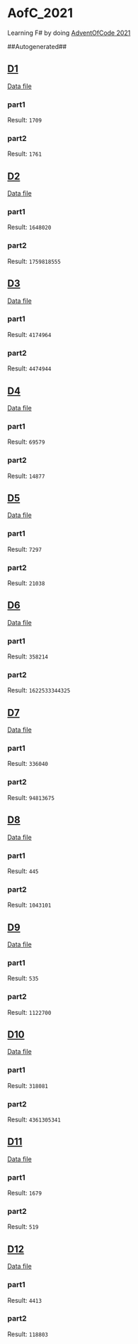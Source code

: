 # AofC_2021
Learning F# by doing [AdventOfCode 2021](https://adventofcode.com/2021)

##Autogenerated##
## [D1](AofC_2021/D1.fs)
[Data file](AofC_2021/D1.txt)  
### part1
Result: `1709`
### part2
Result: `1761`

## [D2](AofC_2021/D2.fs)
[Data file](AofC_2021/D2.txt)  
### part1
Result: `1648020`
### part2
Result: `1759818555`

## [D3](AofC_2021/D3.fs)
[Data file](AofC_2021/D3.txt)  
### part1
Result: `4174964`
### part2
Result: `4474944`

## [D4](AofC_2021/D4.fs)
[Data file](AofC_2021/D4.txt)  
### part1
Result: `69579`
### part2
Result: `14877`

## [D5](AofC_2021/D5.fs)
[Data file](AofC_2021/D5.txt)  
### part1
Result: `7297`
### part2
Result: `21038`

## [D6](AofC_2021/D6.fs)
[Data file](AofC_2021/D6.txt)  
### part1
Result: `358214`
### part2
Result: `1622533344325`

## [D7](AofC_2021/D7.fs)
[Data file](AofC_2021/D7.txt)  
### part1
Result: `336040`
### part2
Result: `94813675`

## [D8](AofC_2021/D8.fs)
[Data file](AofC_2021/D8.txt)  
### part1
Result: `445`
### part2
Result: `1043101`

## [D9](AofC_2021/D9.fs)
[Data file](AofC_2021/D9.txt)  
### part1
Result: `535`
### part2
Result: `1122700`

## [D10](AofC_2021/D10.fs)
[Data file](AofC_2021/D10.txt)  
### part1
Result: `318081`
### part2
Result: `4361305341`

## [D11](AofC_2021/D11.fs)
[Data file](AofC_2021/D11.txt)  
### part1
Result: `1679`
### part2
Result: `519`

## [D12](AofC_2021/D12.fs)
[Data file](AofC_2021/D12.txt)  
### part1
Result: `4413`
### part2
Result: `118803`
